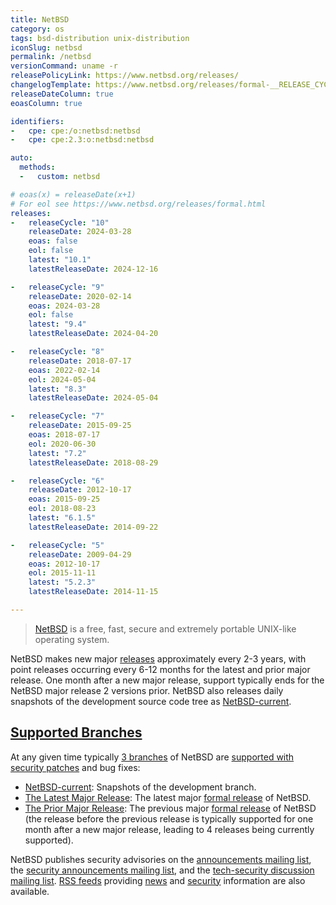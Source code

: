 ```yaml
---
title: NetBSD
category: os
tags: bsd-distribution unix-distribution
iconSlug: netbsd
permalink: /netbsd
versionCommand: uname -r
releasePolicyLink: https://www.netbsd.org/releases/
changelogTemplate: https://www.netbsd.org/releases/formal-__RELEASE_CYCLE__/NetBSD-__LATEST__.html
releaseDateColumn: true
eoasColumn: true

identifiers:
-   cpe: cpe:/o:netbsd:netbsd
-   cpe: cpe:2.3:o:netbsd:netbsd

auto:
  methods:
  -   custom: netbsd

# eoas(x) = releaseDate(x+1)
# For eol see https://www.netbsd.org/releases/formal.html
releases:
-   releaseCycle: "10"
    releaseDate: 2024-03-28
    eoas: false
    eol: false
    latest: "10.1"
    latestReleaseDate: 2024-12-16

-   releaseCycle: "9"
    releaseDate: 2020-02-14
    eoas: 2024-03-28
    eol: false
    latest: "9.4"
    latestReleaseDate: 2024-04-20

-   releaseCycle: "8"
    releaseDate: 2018-07-17
    eoas: 2022-02-14
    eol: 2024-05-04
    latest: "8.3"
    latestReleaseDate: 2024-05-04

-   releaseCycle: "7"
    releaseDate: 2015-09-25
    eoas: 2018-07-17
    eol: 2020-06-30
    latest: "7.2"
    latestReleaseDate: 2018-08-29

-   releaseCycle: "6"
    releaseDate: 2012-10-17
    eoas: 2015-09-25
    eol: 2018-08-23
    latest: "6.1.5"
    latestReleaseDate: 2014-09-22

-   releaseCycle: "5"
    releaseDate: 2009-04-29
    eoas: 2012-10-17
    eol: 2015-11-11
    latest: "5.2.3"
    latestReleaseDate: 2014-11-15

---
```


> [NetBSD](https://www.netbsd.org/) is a free, fast, secure and extremely portable UNIX-like
> operating system.

NetBSD makes new major [releases](https://www.netbsd.org/releases/) approximately every 2-3 years,
with point releases occurring every 6-12 months for the latest and prior major release. One month
after a new major release, support typically ends for the NetBSD major release 2 versions prior.
NetBSD also releases daily snapshots of the development source code tree as
[NetBSD-current][current].

## [Supported Branches](https://releng.netbsd.org/ "NetBSD Release Engineering Status Site")

At any given time typically [3 branches](https://www.netbsd.org/releases/release-map.html#maintenance "NetBSD Maintenance Branches")
of NetBSD are [supported with security patches](https://www.netbsd.org/support/security/ "Security and NetBSD")
and bug fixes:

* [NetBSD-current][current]: Snapshots of the development branch.
* [The Latest Major Release](https://www.netbsd.org/releases/#formal "NetBSD Latest Formal Release"):
  The latest major [formal release][formal] of NetBSD.
* [The Prior Major Release](https://www.netbsd.org/releases/#supported "NetBSD Supported Releases"):
  The previous major [formal release][formal] of NetBSD (the release before the previous release is
  typically supported for one month after a new major release, leading to 4 releases being currently
  supported).

NetBSD publishes security advisories on the
[announcements mailing list](https://www.netbsd.org/mailinglists/#netbsd-announce "General NetBSD Announcements Mailing List"),
the [security announcements mailing list](https://www.netbsd.org/mailinglists/#security-announce "Announcements of NetBSD Security Advisories"),
and the [tech-security discussion mailing list](https://www.netbsd.org/mailinglists/#tech-security "NetBSD Security Discussion Mailing List").
[RSS feeds](https://netbsd.org/changes/rss.html "NetBSD RSS Feeds") providing
[news](https://www.netbsd.org/changes/rss-netbsd.xml "NetBSD News RSS Feed") and
[security](https://www.netbsd.org/support/security/rss-advisories.xml "NetBSD Security RSS Feed")
information are also available.

[formal]: https://www.netbsd.org/releases/formal.html "NetBSD Formal Releases"
[current]: https://www.netbsd.org/releases/current.html "NetBSD-current"
